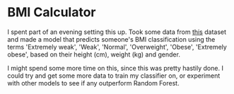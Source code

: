 # BMI Calculator

I spent part of an evening setting this up. Took some data from [this](https://www.kaggle.com/yasserh/bmidataset) dataset and made a model that predicts someone's BMI classification using the terms 'Extremely weak', 'Weak', 'Normal', 'Overweight', 'Obese', 'Extremely obese', based on their height (cm), weight (kg) and gender. 

I might spend some more time on this, since this was pretty hastily done. I could try and get some more data to train my classifier on, or experiment with other models to see if any outperform Random Forest. 